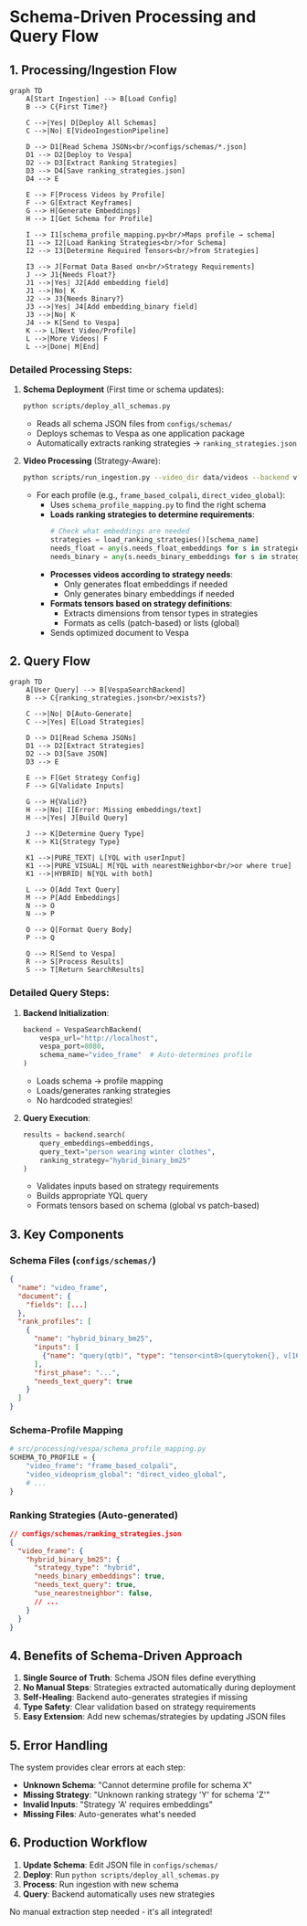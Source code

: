 # Schema-Driven Processing and Query Flow

## 1. Processing/Ingestion Flow

```mermaid
graph TD
    A[Start Ingestion] --> B[Load Config]
    B --> C{First Time?}
    
    C -->|Yes| D[Deploy All Schemas]
    C -->|No| E[VideoIngestionPipeline]
    
    D --> D1[Read Schema JSONs<br/>configs/schemas/*.json]
    D1 --> D2[Deploy to Vespa]
    D2 --> D3[Extract Ranking Strategies]
    D3 --> D4[Save ranking_strategies.json]
    D4 --> E
    
    E --> F[Process Videos by Profile]
    F --> G[Extract Keyframes]
    G --> H[Generate Embeddings]
    H --> I[Get Schema for Profile]
    
    I --> I1[schema_profile_mapping.py<br/>Maps profile → schema]
    I1 --> I2[Load Ranking Strategies<br/>for Schema]
    I2 --> I3[Determine Required Tensors<br/>from Strategies]
    
    I3 --> J[Format Data Based on<br/>Strategy Requirements]
    J --> J1{Needs Float?}
    J1 -->|Yes| J2[Add embedding field]
    J1 -->|No| K
    J2 --> J3{Needs Binary?}
    J3 -->|Yes| J4[Add embedding_binary field]
    J3 -->|No| K
    J4 --> K[Send to Vespa]
    K --> L[Next Video/Profile]
    L -->|More Videos| F
    L -->|Done| M[End]
```

### Detailed Processing Steps:

1. **Schema Deployment** (First time or schema updates):
   ```bash
   python scripts/deploy_all_schemas.py
   ```
   - Reads all schema JSON files from `configs/schemas/`
   - Deploys schemas to Vespa as one application package
   - Automatically extracts ranking strategies → `ranking_strategies.json`

2. **Video Processing** (Strategy-Aware):
   ```bash
   python scripts/run_ingestion.py --video_dir data/videos --backend vespa
   ```
   - For each profile (e.g., `frame_based_colpali`, `direct_video_global`):
     - Uses `schema_profile_mapping.py` to find the right schema
     - **Loads ranking strategies to determine requirements**:
       ```python
       # Check what embeddings are needed
       strategies = load_ranking_strategies()[schema_name]
       needs_float = any(s.needs_float_embeddings for s in strategies.values())
       needs_binary = any(s.needs_binary_embeddings for s in strategies.values())
       ```
     - **Processes videos according to strategy needs**:
       - Only generates float embeddings if needed
       - Only generates binary embeddings if needed
     - **Formats tensors based on strategy definitions**:
       - Extracts dimensions from tensor types in strategies
       - Formats as cells (patch-based) or lists (global)
     - Sends optimized document to Vespa

## 2. Query Flow

```mermaid
graph TD
    A[User Query] --> B[VespaSearchBackend]
    B --> C{ranking_strategies.json<br/>exists?}
    
    C -->|No| D[Auto-Generate]
    C -->|Yes| E[Load Strategies]
    
    D --> D1[Read Schema JSONs]
    D1 --> D2[Extract Strategies]
    D2 --> D3[Save JSON]
    D3 --> E
    
    E --> F[Get Strategy Config]
    F --> G[Validate Inputs]
    
    G --> H{Valid?}
    H -->|No| I[Error: Missing embeddings/text]
    H -->|Yes| J[Build Query]
    
    J --> K[Determine Query Type]
    K --> K1{Strategy Type}
    
    K1 -->|PURE_TEXT| L[YQL with userInput]
    K1 -->|PURE_VISUAL| M[YQL with nearestNeighbor<br/>or where true]
    K1 -->|HYBRID| N[YQL with both]
    
    L --> O[Add Text Query]
    M --> P[Add Embeddings]
    N --> O
    N --> P
    
    O --> Q[Format Query Body]
    P --> Q
    
    Q --> R[Send to Vespa]
    R --> S[Process Results]
    S --> T[Return SearchResults]
```

### Detailed Query Steps:

1. **Backend Initialization**:
   ```python
   backend = VespaSearchBackend(
       vespa_url="http://localhost",
       vespa_port=8080,
       schema_name="video_frame"  # Auto-determines profile
   )
   ```
   - Loads schema → profile mapping
   - Loads/generates ranking strategies
   - No hardcoded strategies!

2. **Query Execution**:
   ```python
   results = backend.search(
       query_embeddings=embeddings,
       query_text="person wearing winter clothes",
       ranking_strategy="hybrid_binary_bm25"
   )
   ```
   - Validates inputs based on strategy requirements
   - Builds appropriate YQL query
   - Formats tensors based on schema (global vs patch-based)

## 3. Key Components

### Schema Files (`configs/schemas/`)
```json
{
  "name": "video_frame",
  "document": {
    "fields": [...]
  },
  "rank_profiles": [
    {
      "name": "hybrid_binary_bm25",
      "inputs": [
        {"name": "query(qtb)", "type": "tensor<int8>(querytoken{}, v[16])"}
      ],
      "first_phase": "...",
      "needs_text_query": true
    }
  ]
}
```

### Schema-Profile Mapping
```python
# src/processing/vespa/schema_profile_mapping.py
SCHEMA_TO_PROFILE = {
    "video_frame": "frame_based_colpali",
    "video_videoprism_global": "direct_video_global",
    # ...
}
```

### Ranking Strategies (Auto-generated)
```json
// configs/schemas/ranking_strategies.json
{
  "video_frame": {
    "hybrid_binary_bm25": {
      "strategy_type": "hybrid",
      "needs_binary_embeddings": true,
      "needs_text_query": true,
      "use_nearestneighbor": false,
      // ...
    }
  }
}
```

## 4. Benefits of Schema-Driven Approach

1. **Single Source of Truth**: Schema JSON files define everything
2. **No Manual Steps**: Strategies extracted automatically during deployment
3. **Self-Healing**: Backend auto-generates strategies if missing
4. **Type Safety**: Clear validation based on strategy requirements
5. **Easy Extension**: Add new schemas/strategies by updating JSON files

## 5. Error Handling

The system provides clear errors at each step:

- **Unknown Schema**: "Cannot determine profile for schema X"
- **Missing Strategy**: "Unknown ranking strategy 'Y' for schema 'Z'"
- **Invalid Inputs**: "Strategy 'A' requires embeddings"
- **Missing Files**: Auto-generates what's needed

## 6. Production Workflow

1. **Update Schema**: Edit JSON file in `configs/schemas/`
2. **Deploy**: Run `python scripts/deploy_all_schemas.py`
3. **Process**: Run ingestion with new schema
4. **Query**: Backend automatically uses new strategies

No manual extraction step needed - it's all integrated!